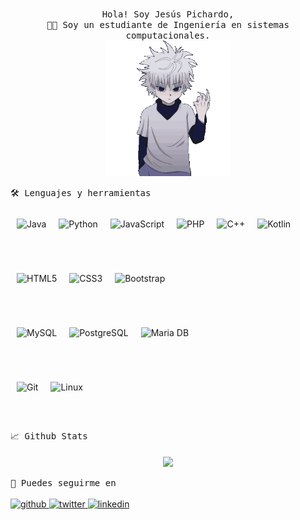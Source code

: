 <p align="center">
<br>
<samp>
    Hola! Soy Jesús Pichardo,
    <br>👨‍🎓 Soy un estudiante de Ingeniería en sistemas computacionales.<br>
</samp>
  <img src="https://raw.githubusercontent.com/JPichardo99/JPichardo99/main/killua-gif-perfil.gif" width="200"/>
</p>

<samp>
    🛠 Lenguajes y herramientas
</samp>
<br/>
<br/>
<div style="display: flex; img:first-child{margin-right: 10px;}"> 
<img style="margin: 10px" src="https://profilinator.rishav.dev/skills-assets/java-original-wordmark.svg" alt="Java" height="50" /> 
<img style="margin: 10px" src="https://profilinator.rishav.dev/skills-assets/python-original.svg" alt="Python" height="50" />
<img style="margin: 10px" src="https://profilinator.rishav.dev/skills-assets/javascript-original.svg" alt="JavaScript" height="50" />  
<img style="margin: 10px" src="https://profilinator.rishav.dev/skills-assets/php-original.svg" alt="PHP" height="50" />  
<img style="margin: 10px" src="https://profilinator.rishav.dev/skills-assets/cplusplus-original.svg" alt="C++" height="50" />  
<img style="margin: 10px" src="https://profilinator.rishav.dev/skills-assets/kotlinlang-icon.svg" alt="Kotlin" height="50" />  
</div>
<br/>
<div style="display: flex; img:first-child{margin-right: 10px;}"> 
<img style="margin: 10px" src="https://profilinator.rishav.dev/skills-assets/html5-original-wordmark.svg" alt="HTML5" height="50" />  
<img style="margin: 10px" src="https://profilinator.rishav.dev/skills-assets/css3-original-wordmark.svg" alt="CSS3" height="50" />  
<img style="margin: 10px" src="https://profilinator.rishav.dev/skills-assets/bootstrap-plain.svg" alt="Bootstrap" height="40" />   
</div>
<br/>
<div style="display: flex; img:first-child{margin-right: 10px;}"> 
<img style="margin: 10px" src="https://profilinator.rishav.dev/skills-assets/mysql-original-wordmark.svg" alt="MySQL" height="50" />  
<img style="margin: 10px" src="https://profilinator.rishav.dev/skills-assets/postgresql-original-wordmark.svg" alt="PostgreSQL" height="50" />  
<img style="margin: 10px" src="https://profilinator.rishav.dev/skills-assets/mariadb.png" alt="Maria DB" height="50" />  
</div>
<br/>
<div style="display: flex; img:first-child{margin-right: 10px;}"> 
<img style="margin: 10px" src="https://profilinator.rishav.dev/skills-assets/git-scm-icon.svg" alt="Git" height="50" />  
<img style="margin: 10px" src="https://profilinator.rishav.dev/skills-assets/linux-original.svg" alt="Linux" height="50" />  
</div>
<br/>
<samp>
    📈 Github Stats
</samp>
<br/>
<br/>
<div align="center">
  <img src="https://github-readme-stats.vercel.app/api?username=JPichardo99&show_icons=true&count_private=true&hide_border=true" align="center" />
</div>  
<br/>
<samp>
    🙏 Puedes seguirme en
</samp>
<br/>
<br/>
<a href="https://github.com/JPichardo99" target="_blank">
<img src=https://img.shields.io/badge/github-%2324292e.svg?&style=for-the-badge&logo=github&logoColor=white alt=github style="margin-bottom: 5px;" />
</a>
<a href="https://twitter.com/j__pichardo__" target="_blank">
<img src=https://img.shields.io/badge/twitter-%2300acee.svg?&style=for-the-badge&logo=twitter&logoColor=white alt=twitter style="margin-bottom: 5px;" />
</a>
<a href="https://linkedin.com/in/jesús-alejandro-pichardo-buenrostro-285006243" target="_blank">
<img src=https://img.shields.io/badge/linkedin-%231E77B5.svg?&style=for-the-badge&logo=linkedin&logoColor=white alt=linkedin style="margin-bottom: 5px;" />
</a>
